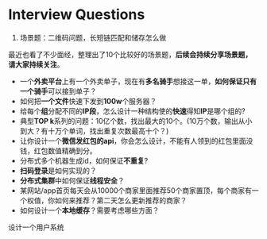 # Interview Questions

1. 场景题：二维码问题，长短链匹配和储存怎么做

最近也看了不少面经，整理出了10个比较好的场景题，**后续会持续分享场景题，请大家持续关注**。

- 一个**外卖平台**上有一个外卖单子，现在有**多名骑手**想接这一单，**如何保证只有一个骑手**可以接到单子？ 
- 如何把**一个文件**快速下发到**100w**个服务器？ 
- 给每个**组**分配不同的**IP段**，怎么设计一种结构使的**快速**得知**IP**是哪个组的? 
- 典型**TOP k**系列的问题：10亿个数，找出最大的10个。(10万个数，输出从小到大？有十万个单词，找出重复次数最高十个？) 
- 让你设计一个**微信发红包的api**，你会怎么设计，不能有人领到的红包里面没钱，红包数值精确到分。 
- 分布式多个机器生成id，如何保证**不重复**? 
- **扫码登录**是如何实现的？ 
- **分布式集群**中如何保证**线程安全**？ 
- 某网站/app首页每天会从10000个商家里面推荐50个商家置顶，每个商家有一个权值，你如何来推荐？第二天怎么更新推荐的商家？ 
- 如何设计一个**本地缓存**？需要考虑哪些方面？

设计一个用户系统
